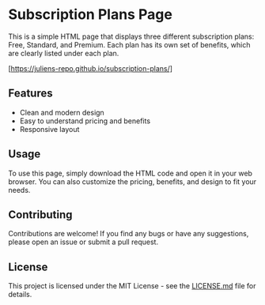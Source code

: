 # Subscription Plans Page

This is a simple HTML page that displays three different subscription plans: Free, Standard, and Premium. Each plan has its own set of benefits, which are clearly listed under each plan.

[https://juliens-repo.github.io/subscription-plans/]

## Features

- Clean and modern design
- Easy to understand pricing and benefits
- Responsive layout

## Usage

To use this page, simply download the HTML code and open it in your web browser. You can also customize the pricing, benefits, and design to fit your needs.


## Contributing

Contributions are welcome! If you find any bugs or have any suggestions, please open an issue or submit a pull request.

## License

This project is licensed under the MIT License - see the [LICENSE.md](LICENSE.md) file for details.
